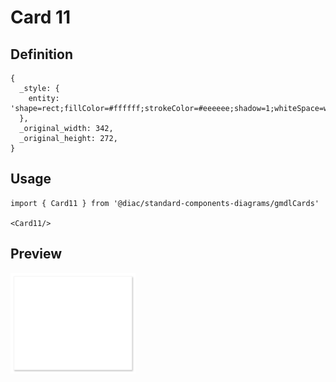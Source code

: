 # Card 11

## Definition

```
{
  _style: { 
    entity: 'shape=rect;fillColor=#ffffff;strokeColor=#eeeeee;shadow=1;whiteSpace=wrap;html=1;',
  },
  _original_width: 342,
  _original_height: 272,
}
```

## Usage

```
import { Card11 } from '@diac/standard-components-diagrams/gmdlCards'

<Card11/>
```

## Preview

<img src="./card-11.png" width="200"/>
